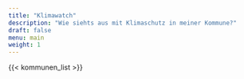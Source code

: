 ```yaml
---
title: "Klimawatch"
description: "Wie siehts aus mit Klimaschutz in meiner Kommune?"
draft: false
menu: main
weight: 1
---
```

{{< kommunen_list >}}
